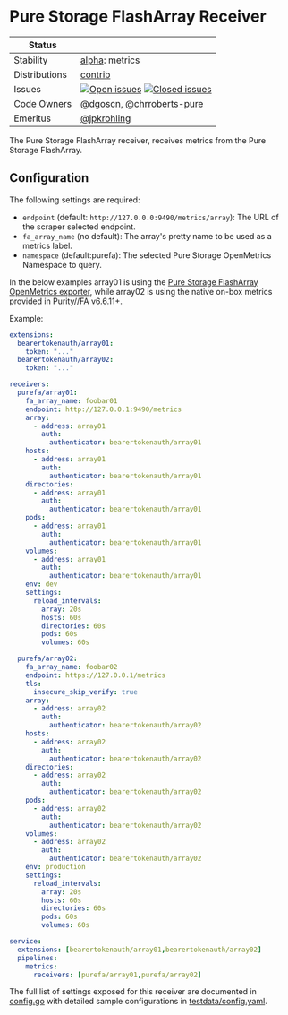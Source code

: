 # Pure Storage FlashArray Receiver

<!-- status autogenerated section -->
| Status        |           |
| ------------- |-----------|
| Stability     | [alpha]: metrics   |
| Distributions | [contrib] |
| Issues        | [![Open issues](https://img.shields.io/github/issues-search/open-telemetry/opentelemetry-collector-contrib?query=is%3Aissue%20is%3Aopen%20label%3Areceiver%2Fpurefa%20&label=open&color=orange&logo=opentelemetry)](https://github.com/open-telemetry/opentelemetry-collector-contrib/issues?q=is%3Aopen+is%3Aissue+label%3Areceiver%2Fpurefa) [![Closed issues](https://img.shields.io/github/issues-search/open-telemetry/opentelemetry-collector-contrib?query=is%3Aissue%20is%3Aclosed%20label%3Areceiver%2Fpurefa%20&label=closed&color=blue&logo=opentelemetry)](https://github.com/open-telemetry/opentelemetry-collector-contrib/issues?q=is%3Aclosed+is%3Aissue+label%3Areceiver%2Fpurefa) |
| [Code Owners](https://github.com/open-telemetry/opentelemetry-collector-contrib/blob/main/CONTRIBUTING.md#becoming-a-code-owner)    | [@dgoscn](https://www.github.com/dgoscn), [@chrroberts-pure](https://www.github.com/chrroberts-pure) |
| Emeritus      | [@jpkrohling](https://www.github.com/jpkrohling) |

[alpha]: https://github.com/open-telemetry/opentelemetry-collector/blob/main/docs/component-stability.md#alpha
[contrib]: https://github.com/open-telemetry/opentelemetry-collector-releases/tree/main/distributions/otelcol-contrib
<!-- end autogenerated section -->

The Pure Storage FlashArray receiver, receives metrics from the Pure Storage FlashArray.

## Configuration

The following settings are required:
 -  `endpoint` (default: `http://127.0.0.0:9490/metrics/array`): The URL of the scraper selected endpoint.
 -  `fa_array_name` (no default): The array's pretty name to be used as a metrics label.
 -  `namespace` (default:purefa): The selected Pure Storage OpenMetrics Namespace to query. 

In the below examples array01 is using the [Pure Storage FlashArray OpenMetrics exporter](https://github.com/PureStorage-OpenConnect/pure-fa-openmetrics-exporter), while array02 is using the native on-box metrics provided in Purity//FA v6.6.11+.

Example:

```yaml
extensions:
  bearertokenauth/array01:
    token: "..."
  bearertokenauth/array02:
    token: "..."

receivers:
  purefa/array01:
    fa_array_name: foobar01
    endpoint: http://127.0.0.1:9490/metrics
    array:
      - address: array01
        auth:
          authenticator: bearertokenauth/array01
    hosts:
      - address: array01
        auth:
          authenticator: bearertokenauth/array01
    directories:
      - address: array01
        auth:
          authenticator: bearertokenauth/array01
    pods:
      - address: array01
        auth:
          authenticator: bearertokenauth/array01
    volumes:
      - address: array01
        auth:
          authenticator: bearertokenauth/array01
    env: dev
    settings:
      reload_intervals:
        array: 20s
        hosts: 60s
        directories: 60s
        pods: 60s
        volumes: 60s

  purefa/array02:
    fa_array_name: foobar02
    endpoint: https://127.0.0.1/metrics
    tls:
      insecure_skip_verify: true
    array:
      - address: array02
        auth:
          authenticator: bearertokenauth/array02
    hosts:
      - address: array02
        auth:
          authenticator: bearertokenauth/array02
    directories:
      - address: array02
        auth:
          authenticator: bearertokenauth/array02
    pods:
      - address: array02
        auth:
          authenticator: bearertokenauth/array02
    volumes:
      - address: array02
        auth:
          authenticator: bearertokenauth/array02
    env: production
    settings:
      reload_intervals:
        array: 20s
        hosts: 60s
        directories: 60s
        pods: 60s
        volumes: 60s

service:
  extensions: [bearertokenauth/array01,bearertokenauth/array02]
  pipelines:
    metrics:
      receivers: [purefa/array01,purefa/array02]
```

The full list of settings exposed for this receiver are documented in [config.go](./config.go)
with detailed sample configurations in [testdata/config.yaml](./testdata/config.yaml).

